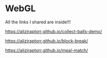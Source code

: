 # WebGL
All the links I shared are inside!!!


https://aliziraptorr.github.io/collect-balls-demo/



https://aliziraptorr.github.io/block-break/



https://aliziraptorr.github.io/meal-match/





